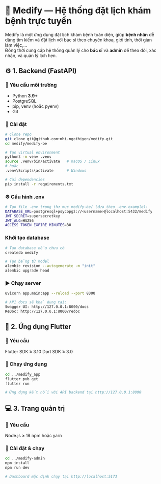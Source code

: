 # 🏥 Medify — Hệ thống đặt lịch khám bệnh trực tuyến
Medify là một ứng dụng đặt lịch khám bệnh toàn diện, giúp **bệnh nhân** dễ dàng tìm kiếm và đặt lịch với bác sĩ theo chuyên khoa, giới tính, thời gian làm việc,…  
Đồng thời cung cấp hệ thống quản lý cho **bác sĩ** và **admin** để theo dõi, xác nhận, và quản lý lịch hẹn.

## ⚙️ 1. Backend (FastAPI)

### 🔧 Yêu cầu môi trường
- Python **3.9+**
- PostgreSQL
- pip, venv (hoặc pyenv)
- Git

### 🚀 Cài đặt
```bash
# Clone repo
git clone git@github.com:nhi-ngothiyen/medify.git
cd medify/medify-be

# Tạo virtual environment
python3 -m venv .venv
source .venv/bin/activate   # macOS / Linux
# hoặc
.venv\Scripts\activate      # Windows

# Cài dependencies
pip install -r requirements.txt
```

### ⚙️ Cấu hình .env
```bash
# Tạo file .env trong thư mục medify-be/ (dựa theo .env.example):
DATABASE_URL=postgresql+psycopg2://<username>@localhost:5432/medify
JWT_SECRET=supersecretkey
JWT_ALG=HS256
ACCESS_TOKEN_EXPIRE_MINUTES=30
``` 

### Khởi tạo database
```bash
# Tạo database nếu chưa có
createdb medify

# Tạo bảng từ model
alembic revision --autogenerate -m "init"
alembic upgrade head
```

### ▶️ Chạy server
```bash
uvicorn app.main:app --reload --port 8000

# API docs sẽ khả dụng tại:
Swagger UI: http://127.0.0.1:8000/docs
ReDoc: http://127.0.0.1:8000/redoc
```

## 📱 2. Ứng dụng Flutter
### 🔧 Yêu cầu
Flutter SDK ≥ 3.10
Dart SDK ≥ 3.0

### 🚀 Chạy ứng dụng
```bash
cd ../medify_app
flutter pub get
flutter run

# Ứng dụng kết nối với API backend tại http://127.0.0.1:8000
```

## 💻 3. Trang quản trị 
### 🔧 Yêu cầu
Node.js ≥ 18
npm hoặc yarn

### 🚀 Cài đặt & chạy
```bash
cd ../medify-admin
npm install
npm run dev

# Dashboard mặc định chạy tại http://localhost:5173
```